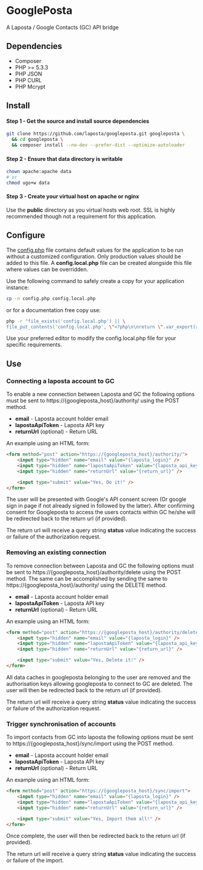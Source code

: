 GooglePosta
===========

A Laposta / Google Contacts (GC) API bridge


Dependencies
------------

* Composer
* PHP >= 5.3.3
* PHP JSON
* PHP CURL
* PHP Mcrypt


Install
-------

#### Step 1 - Get the source and install source dependencies
```sh
git clone https://github.com/laposta/googleposta.git googleposta \
  && cd googleposta \
  && composer install --no-dev --prefer-dist --optimize-autoloader
```

#### Step 2 - Ensure that data directory is writable
```sh
chown apache:apache data
# or
chmod ugo+w data
```
#### Step 3 - Create your virtual host on apache or nginx
Use the **public** directory as you virtual hosts web root. SSL is highly recommended though not a requirement for this application.


Configure
---------

The [config.php](/config.php) file contains default values for the application to be run without a customized configuration. Only production values should be added to this file. A **config.local.php** file can be created alongside this file where values can be overridden.

Use the following command to safely create a copy for your application instance:
```sh
cp -n config.php config.local.php
```
or for a documentation free copy use:
```sh
php -r "file_exists('config.local.php') || \
file_put_contents('config.local.php', \"<?php\n\nreturn \".var_export(require 'config.php', true).\";\n\");"
```

Use your preferred editor to modify the config.local.php file for your specific requirements.


Use
---

### Connecting a laposta account to GC

To enable a new connection between Laposta and GC the following options must be sent to https://{googleposta_host}/authority/ using the POST method.

* **email** - Laposta account holder email
* **lapostaApiToken** - Laposta API key
* **returnUrl** (optional) - Return URL

An example using an HTML form:

```html
<form method="post" action="https://{googleposta_host}/authority/">
    <input type="hidden" name="email" value="{laposta_login}" />
    <input type="hidden" name="lapostaApiToken" value="{laposta_api_key}" />
    <input type="hidden" name="returnUrl" value="{return_url}" />

    <input type="submit" value="Yes, Do it!" />
</form>
```

The user will be presented with Google's API consent screen (Or google sign in page if not already signed in followed by the latter). After confirming consent for Googleposta to access the users contacts within GC he/she will be redirected back to the return url (if provided).

The return url will receive a query string **status** value indicating the success or failure of the authorization request.


### Removing an existing connection

To remove connection between Laposta and GC the following options must be sent to https://{googleposta_host}/authority/delete using the POST method. The same can be accomplished by sending the same to https://{googleposta_host}/authority/ using the DELETE method.

* **email** - Laposta account holder email
* **lapostaApiToken** - Laposta API key
* **returnUrl** (optional) - Return URL

An example using an HTML form:

```html
<form method="post" action="https://{googleposta_host}/authority/delete">
    <input type="hidden" name="email" value="{laposta_login}" />
    <input type="hidden" name="lapostaApiToken" value="{laposta_api_key}" />
    <input type="hidden" name="returnUrl" value="{return_url}" />

    <input type="submit" value="Yes, Delete it!" />
</form>
```

All data caches in googleposta belonging to the user are removed and the authorisation keys allowing googleposta to connect to GC are deleted. The user will then be redirected back to the return url (if provided).

The return url will receive a query string **status** value indicating the success or failure of the authorization request.


### Trigger synchronisation of accounts

To import contacts from GC into laposta the following options must be sent to https://{googleposta_host}/sync/import using the POST method.

* **email** - Laposta account holder email
* **lapostaApiToken** - Laposta API key
* **returnUrl** (optional) - Return URL

An example using an HTML form:

```html
<form method="post" action="https://{googleposta_host}/sync/import">
    <input type="hidden" name="email" value="{laposta_login}" />
    <input type="hidden" name="lapostaApiToken" value="{laposta_api_key}" />
    <input type="hidden" name="returnUrl" value="{return_url}" />

    <input type="submit" value="Yes, Import them all!" />
</form>
```

Once complete, the user will then be redirected back to the return url (if provided).

The return url will receive a query string **status** value indicating the success or failure of the import.
